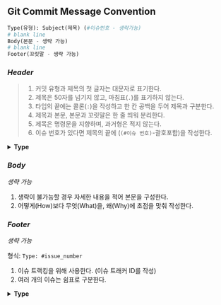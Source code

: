 ## Git Commit Message Convention

```python
Type(유형): Subject(제목) (#이슈번호 - 생략가능)
# blank line
Body(본문 - 생략 가능)
# blank line
Footer(꼬릿말 - 생략 가능)
```


### *Header*

> 1. 커밋 유형과 제목의 첫 글자는 대문자로 표기한다.
> 2. 제목은 50자를 넘기지 않고, 마침표(`.`)를 표기하지 않는다.
> 3. 타입의 끝에는 콜론(`:`)을 작성하고 한 칸 공백을 두어 제목과 구분한다.
> 4. 제목과 본문, 본문과 꼬릿말은 한 줄 띄워 분리한다.
> 5. 제목은 명령문을 지향하며, 과거형은 적지 않는다.
> 6. 이슈 번호가 있다면 제목의 끝에 (`(#이슈 번호)`-괄호포함)을 작성한다.

<details>
<summary><b>Type</b></summary>
<div markdown="1">       

|Type|Explanation|
|:---|:---|
|:sparkles: Feat|새로운 기능을 추가
|:bug: Fix|	버그를 고친 경우
|:adhesive_bandage: Chore|	간단한 수정 혹은 빌드 업데이트
|:lipstick: Design|	사용자 UI 디자인 변경
|:boom: BREAKING CHANGE|	커다란 API 변경
|:ambulance: HOTFIX|	급하게 치명적인 버그를 고쳐야하는 경우
|:pencil2: Style|	코드에 변화가 없는 수정 (코드 포맷 변경, 세미 콜론 누락, 들여쓰기 등)
|:art: Refactor|	프로덕션 코드 리팩토링 (결과의 변경 없이 코드의 구조를 재조정 / 가독성을 높여 유지보수를 하는 경우)
|:bulb: Comment|	필요한 주석 추가 및 변경
|:memo: Docs|	문서를 수정한 경우
|:wrench: Config|	
|:white_check_mark: Test|	테스트 코드 (테스트 추가/ 테스트 코드 리팩토링) - 프로덕션 코드 변경 없음
|:construction_worker: Build|	빌드 테스트 업데이트, 패키지 매니저 설정 - 프로덕션 코드 변경 없음
|:truck: Rename|	파일 혹은 폴더명을 수정하는 경우
|:truck: Move|	코드나 파일을 이동하는 경우
|:fire: Remove|	파일을 삭제하는 경우

</div>
</details>


### *Body*

*생략 가능*

1. 생략이 불가능할 경우 자세한 내용을 적어 본문을 구성한다.
2. 어떻게(How)보다 무엇(What)을, 왜(Why)에 초점을 맞춰 작성한다.


### *Footer*

*생략 가능*

형식: `Type: #issue_number`

1. 이슈 트랙킹을 위해 사용한다. (이슈 트래커 ID를 작성)
2. 여러 개의 이슈는 쉼표로 구분한다.

<details>
<summary><b>Type</b></summary>
<div markdown="1">       

|Type|Explanation|
|:---|:---|
|:white_check_mark: Resolves|이슈 해결
|:construction: Fixes|이슈 수정중
|:mag: Ref|참고할 이슈가 있음


</div>
</details>


